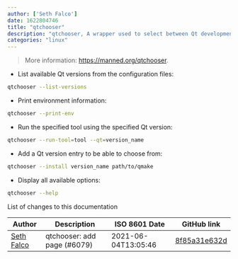 ```yaml
---
author: ['Seth Falco']
date: 1622804746
title: "qtchooser"
description: "qtchooser, A wrapper used to select between Qt development binary versions."
categories: "linux"
---
```

> More information: <https://manned.org/qtchooser>.

- List available Qt versions from the configuration files:

```bash
qtchooser --list-versions
```

- Print environment information:

```bash
qtchooser --print-env
```

- Run the specified tool using the specified Qt version:

```bash
qtchooser --run-tool=tool --qt=version_name
```

- Add a Qt version entry to be able to choose from:

```bash
qtchooser --install version_name path/to/qmake
```

- Display all available options:

```bash
qtchooser --help
```
List of changes to this documentation


Author | Description | ISO 8601 Date | GitHub link
------|-----|-----|-----
[Seth Falco](mailto:seth@falco.fun) | qtchooser: add page (#6079) | 2021-06-04T13:05:46 | [8f85a31e632d](https://github.com/tldr-pages/tldr/commit/8f85a31e632ddddb1f9630a254396af5777ca2d5)

